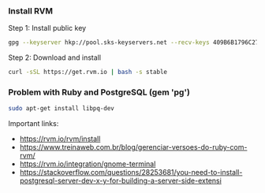 ### Install RVM

Step 1: Install public key

```sh
gpg --keyserver hkp://pool.sks-keyservers.net --recv-keys 409B6B1796C275462A1703113804BB82D39DC0E3 7D2BAF1CF37B13E2069D6956105BD0E739499BDB
```

Step 2: Download and install

```sh
curl -sSL https://get.rvm.io | bash -s stable
```

### Problem with Ruby and PostgreSQL (gem 'pg')

```sh
sudo apt-get install libpq-dev
```

Important links:

- https://rvm.io/rvm/install
- https://www.treinaweb.com.br/blog/gerenciar-versoes-do-ruby-com-rvm/
- https://rvm.io/integration/gnome-terminal
- https://stackoverflow.com/questions/28253681/you-need-to-install-postgresql-server-dev-x-y-for-building-a-server-side-extensi
